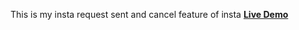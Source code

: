 This is my insta request sent and cancel feature of insta 
[**Live Demo**](https://shubham28052001.github.io/instaaddfriend/)
